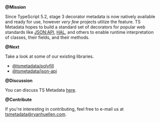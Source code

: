 **@Mission**

Since TypeScript 5.2, stage 3 decorator metadata is now natively available and ready for use, however *very few* projects utilize the feature. TS Metadata hopes to build a standard set of decorators for popular web standards like [JSON:API](https://jsonapi.org/), [HAL](https://stateless.co/hal_specification.html), and others to enable runtime interpretation of classes, their fields, and their methods.

**@Next**

Take a look at some of our existing libraries.
- [@tsmetadata/polyfill](https://github.com/tsmetadata/polyfill)
- [@tsmetadata/json-api](https://github.com/tsmetadata/json-api)

**@Discussion**

You can discuss TS Metadata [here](https://github.com/orgs/tsmetadata/discussions).

**@Contribute**

If you're interesting in contributing, feel free to e-mail us at [tsmetadata@ryanhuellen.com](mailto:tsmetadata@ryanhuellen.com).
